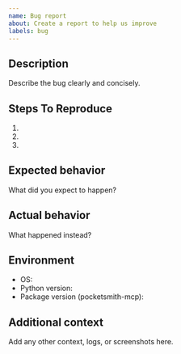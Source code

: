 ```yaml
---
name: Bug report
about: Create a report to help us improve
labels: bug
---
```


## Description

Describe the bug clearly and concisely.

## Steps To Reproduce

1.
2.
3.

## Expected behavior

What did you expect to happen?

## Actual behavior

What happened instead?

## Environment

- OS:
- Python version:
- Package version (pocketsmith-mcp):

## Additional context

Add any other context, logs, or screenshots here.
